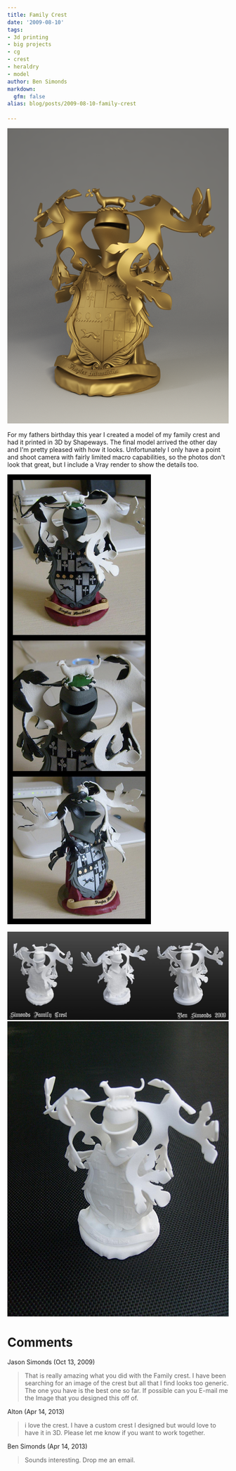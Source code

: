 ```yaml
---
title: Family Crest
date: '2009-08-10'
tags:
- 3d printing
- big projects
- cg
- crest
- heraldry
- model
author: Ben Simonds
markdown:
  gfm: false
alias: blog/posts/2009-08-10-family-crest

---
```




[![](/images/old/crestgoldvray.png)](/images/old/crestgoldvray.png)

 For my
fathers birthday this year I created a model of my family crest and had it
printed in 3D by Shapeways. The final model arrived the other day and I'm
pretty pleased with how it looks. Unfortunately I only have a point and shoot
camera with fairly limited macro capabilities, so the photos don't look that
great, but I include a Vray render to show the details too.



[![](/images/old/familycrestpainted.jpg)](/images/old/familycrestpainted.jpg)



![FamilyCrestPhoto](/images/old/familycrestphoto1.jpg)
![s6301010](/images/old/s6301010.jpg)






# Comments


Jason Simonds (Oct 13, 2009)
> That is really amazing what you did with the Family crest.
> I have been searching for an image of the crest but all that I find looks too generic. The one you have is the best one so far. If possible can you E-mail me the Image that you designed this off of.

Alton (Apr 14, 2013)
> i love the crest.  I have a custom crest I designed but would love to have it in 3D.  Please let me know if you want to work together.

Ben Simonds (Apr 14, 2013)
> Sounds interesting. Drop me an email.
